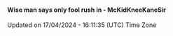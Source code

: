#### Wise man says only fool rush in - McKidKneeKaneSir
Updated on 17/04/2024 - 16:11:35 (UTC) Time Zone
